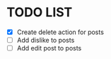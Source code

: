 # TODO LIST
- [x] Create delete action for posts
- [ ] Add dislike to posts
- [ ] Add edit post to posts
